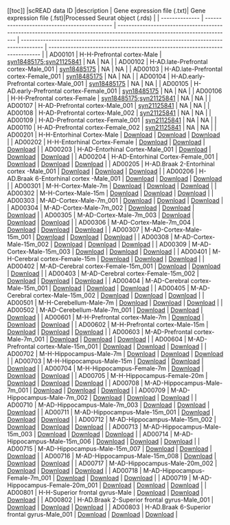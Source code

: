 [[toc]]
|scREAD data ID |description | Gene expression file (.txt)| Gene expression file (.fst)|Processed Seurat object (.rds) |
| -------------- | -------------------------------------------- | ----------------------------------------------------------------------------------------------------------------------- | -------------------------------------------------------------------------------------- | --------------------------------------------------------------------------- |
| AD00101 | H-H-Prefrontal cortex-Male | [syn18485175](https://www.synapse.org/#!Synapse:syn18485175);[syn21125841](https://www.synapse.org/#!Synapse:syn21125841) | NA | NA |
| AD00102 | H-AD.late-Prefrontal cortex-Male_001 | [syn18485175](https://www.synapse.org/#!Synapse:syn18485175) | NA | NA |
| AD00103 | H-AD.late-Prefrontal cortex-Female_001 | [syn18485175](https://www.synapse.org/#!Synapse:syn18485175) | NA | NA |
| AD00104 | H-AD.early-Prefrontal cortex-Male_001 | [syn18485175](https://www.synapse.org/#!Synapse:syn18485175) | NA | NA |
| AD00105 | H-AD.early-Prefrontal cortex-Female_001 | [syn18485175](https://www.synapse.org/#!Synapse:syn18485175) | NA | NA |
| AD00106 | H-H-Prefrontal cortex-Female | [syn18485175](https://www.synapse.org/#!Synapse:syn18485175);[syn21125841](https://www.synapse.org/#!Synapse:syn21125841) | NA | NA |
| AD00107 | H-AD-Prefrontal cortex-Male_001 | [syn21125841](https://www.synapse.org/#!Synapse:syn21125841) | NA | NA |
| AD00108 | H-AD-Prefrontal cortex-Male_002 | [syn21125841](https://www.synapse.org/#!Synapse:syn21125841) | NA | NA |
| AD00109 | H-AD-Prefrontal cortex-Female_001 | [syn21125841](https://www.synapse.org/#!Synapse:syn21125841) | NA | NA |
| AD00110 | H-AD-Prefrontal cortex-Female_002 | [syn21125841](https://www.synapse.org/#!Synapse:syn21125841) | NA | NA |
| AD00201 | H-H-Entorhinal Cortex-Male | [Download](https://bmbl.bmi.osumc.edu/downloadFiles/scread/expression/AD00201_expr.txt.zip) | [Download](https://bmbl.bmi.osumc.edu/downloadFiles/scread/label/AD00201_cell_label.txt.zip) | [Download](https://bmbl.bmi.osumc.edu/downloadFiles/scread/obj/AD00201.rds) |
| AD00202 | H-H-Entorhinal Cortex-Female | [Download](https://bmbl.bmi.osumc.edu/downloadFiles/scread/expression/AD00202_expr.txt.zip) | [Download](https://bmbl.bmi.osumc.edu/downloadFiles/scread/label/AD00202_cell_label.txt.zip) | [Download](https://bmbl.bmi.osumc.edu/downloadFiles/scread/obj/AD00202.rds) |
| AD00203 | H-AD-Entorhinal Cortex-Male_001 | [Download](https://bmbl.bmi.osumc.edu/downloadFiles/scread/expression/AD00203_expr.txt.zip) | [Download](https://bmbl.bmi.osumc.edu/downloadFiles/scread/label/AD00203_cell_label.txt.zip) | [Download](https://bmbl.bmi.osumc.edu/downloadFiles/scread/obj/AD00203.rds) |
| AD00204 | H-AD-Entorhinal Cortex-Female_001 | [Download](https://bmbl.bmi.osumc.edu/downloadFiles/scread/expression/AD00204_expr.txt.zip) | [Download](https://bmbl.bmi.osumc.edu/downloadFiles/scread/label/AD00204_cell_label.txt.zip) | [Download](https://bmbl.bmi.osumc.edu/downloadFiles/scread/obj/AD00204.rds) |
| AD00205 | H-AD.Braak 2-Entorhinal cortex -Male_001 | [Download](https://bmbl.bmi.osumc.edu/downloadFiles/scread/expression/AD00205_expr.txt.zip) | [Download](https://bmbl.bmi.osumc.edu/downloadFiles/scread/label/AD00205_cell_label.txt.zip) | [Download](https://bmbl.bmi.osumc.edu/downloadFiles/scread/obj/AD00205.rds) |
| AD00206 | H-AD.Braak 6-Entorhinal cortex -Male_001 | [Download](https://bmbl.bmi.osumc.edu/downloadFiles/scread/expression/AD00206_expr.txt.zip) | [Download](https://bmbl.bmi.osumc.edu/downloadFiles/scread/label/AD00206_cell_label.txt.zip) | [Download](https://bmbl.bmi.osumc.edu/downloadFiles/scread/obj/AD00206.rds) |
| AD00301 | M-H-Cortex-Male-7m | [Download](https://bmbl.bmi.osumc.edu/downloadFiles/scread/expression/AD00301_expr.txt.zip) | [Download](https://bmbl.bmi.osumc.edu/downloadFiles/scread/label/AD00301_cell_label.txt.zip) | [Download](https://bmbl.bmi.osumc.edu/downloadFiles/scread/obj/AD00301.rds) |
| AD00302 | M-H-Cortex-Male-15m | [Download](https://bmbl.bmi.osumc.edu/downloadFiles/scread/expression/AD00302_expr.txt.zip) | [Download](https://bmbl.bmi.osumc.edu/downloadFiles/scread/label/AD00302_cell_label.txt.zip) | [Download](https://bmbl.bmi.osumc.edu/downloadFiles/scread/obj/AD00302.rds) |
| AD00303 | M-AD-Cortex-Male-7m_001 | [Download](https://bmbl.bmi.osumc.edu/downloadFiles/scread/expression/AD00303_expr.txt.zip) | [Download](https://bmbl.bmi.osumc.edu/downloadFiles/scread/label/AD00303_cell_label.txt.zip) | [Download](https://bmbl.bmi.osumc.edu/downloadFiles/scread/obj/AD00303.rds) |
| AD00304 | M-AD-Cortex-Male-7m_002 | [Download](https://bmbl.bmi.osumc.edu/downloadFiles/scread/expression/AD00304_expr.txt.zip) | [Download](https://bmbl.bmi.osumc.edu/downloadFiles/scread/label/AD00304_cell_label.txt.zip) | [Download](https://bmbl.bmi.osumc.edu/downloadFiles/scread/obj/AD00304.rds) |
| AD00305 | M-AD-Cortex-Male-7m_003 | [Download](https://bmbl.bmi.osumc.edu/downloadFiles/scread/expression/AD00305_expr.txt.zip) | [Download](https://bmbl.bmi.osumc.edu/downloadFiles/scread/label/AD00305_cell_label.txt.zip) | [Download](https://bmbl.bmi.osumc.edu/downloadFiles/scread/obj/AD00305.rds) |
| AD00306 | M-AD-Cortex-Male-7m_004 | [Download](https://bmbl.bmi.osumc.edu/downloadFiles/scread/expression/AD00306_expr.txt.zip) | [Download](https://bmbl.bmi.osumc.edu/downloadFiles/scread/label/AD00306_cell_label.txt.zip) | [Download](https://bmbl.bmi.osumc.edu/downloadFiles/scread/obj/AD00306.rds) |
| AD00307 | M-AD-Cortex-Male-15m_001 | [Download](https://bmbl.bmi.osumc.edu/downloadFiles/scread/expression/AD00307_expr.txt.zip) | [Download](https://bmbl.bmi.osumc.edu/downloadFiles/scread/label/AD00307_cell_label.txt.zip) | [Download](https://bmbl.bmi.osumc.edu/downloadFiles/scread/obj/AD00307.rds) |
| AD00308 | M-AD-Cortex-Male-15m_002 | [Download](https://bmbl.bmi.osumc.edu/downloadFiles/scread/expression/AD00308_expr.txt.zip) | [Download](https://bmbl.bmi.osumc.edu/downloadFiles/scread/label/AD00308_cell_label.txt.zip) | [Download](https://bmbl.bmi.osumc.edu/downloadFiles/scread/obj/AD00308.rds) |
| AD00309 | M-AD-Cortex-Male-15m_003 | [Download](https://bmbl.bmi.osumc.edu/downloadFiles/scread/expression/AD00309_expr.txt.zip) | [Download](https://bmbl.bmi.osumc.edu/downloadFiles/scread/label/AD00309_cell_label.txt.zip) | [Download](https://bmbl.bmi.osumc.edu/downloadFiles/scread/obj/AD00309.rds) |
| AD00401 | M-H-Cerebral cortex-Female-15m | [Download](https://bmbl.bmi.osumc.edu/downloadFiles/scread/expression/AD00401_expr.txt.zip) | [Download](https://bmbl.bmi.osumc.edu/downloadFiles/scread/label/AD00401_cell_label.txt.zip) | [Download](https://bmbl.bmi.osumc.edu/downloadFiles/scread/obj/AD00401.rds) |
| AD00402 | M-AD-Cerebral cortex-Female-15m_001 | [Download](https://bmbl.bmi.osumc.edu/downloadFiles/scread/expression/AD00402_expr.txt.zip) | [Download](https://bmbl.bmi.osumc.edu/downloadFiles/scread/label/AD00402_cell_label.txt.zip) | [Download](https://bmbl.bmi.osumc.edu/downloadFiles/scread/obj/AD00402.rds) |
| AD00403 | M-AD-Cerebral cortex-Female-15m_002 | [Download](https://bmbl.bmi.osumc.edu/downloadFiles/scread/expression/AD00403_expr.txt.zip) | [Download](https://bmbl.bmi.osumc.edu/downloadFiles/scread/label/AD00403_cell_label.txt.zip) | [Download](https://bmbl.bmi.osumc.edu/downloadFiles/scread/obj/AD00403.rds) |
| AD00404 | M-AD-Cerebral cortex-Male-15m_001 | [Download](https://bmbl.bmi.osumc.edu/downloadFiles/scread/expression/AD00404_expr.txt.zip) | [Download](https://bmbl.bmi.osumc.edu/downloadFiles/scread/label/AD00404_cell_label.txt.zip) | [Download](https://bmbl.bmi.osumc.edu/downloadFiles/scread/obj/AD00404.rds) |
| AD00405 | M-AD-Cerebral cortex-Male-15m_002 | [Download](https://bmbl.bmi.osumc.edu/downloadFiles/scread/expression/AD00405_expr.txt.zip) | [Download](https://bmbl.bmi.osumc.edu/downloadFiles/scread/label/AD00405_cell_label.txt.zip) | [Download](https://bmbl.bmi.osumc.edu/downloadFiles/scread/obj/AD00405.rds) |
| AD00501 | M-H-Cerebellum-Male-7m | [Download](https://bmbl.bmi.osumc.edu/downloadFiles/scread/expression/AD00501_expr.txt.zip) | [Download](https://bmbl.bmi.osumc.edu/downloadFiles/scread/label/AD00501_cell_label.txt.zip) | [Download](https://bmbl.bmi.osumc.edu/downloadFiles/scread/obj/AD00501.rds) |
| AD00502 | M-AD-Cerebellum-Male-7m_001 | [Download](https://bmbl.bmi.osumc.edu/downloadFiles/scread/expression/AD00502_expr.txt.zip) | [Download](https://bmbl.bmi.osumc.edu/downloadFiles/scread/label/AD00502_cell_label.txt.zip) | [Download](https://bmbl.bmi.osumc.edu/downloadFiles/scread/obj/AD00502.rds) |
| AD00601 | M-H-Prefrontal cortex-Male-7m | [Download](https://bmbl.bmi.osumc.edu/downloadFiles/scread/expression/AD00601_expr.txt.zip) | [Download](https://bmbl.bmi.osumc.edu/downloadFiles/scread/label/AD00601_cell_label.txt.zip) | [Download](https://bmbl.bmi.osumc.edu/downloadFiles/scread/obj/AD00601.rds) |
| AD00602 | M-H-Prefrontal cortex-Male-15m | [Download](https://bmbl.bmi.osumc.edu/downloadFiles/scread/expression/AD00602_expr.txt.zip) | [Download](https://bmbl.bmi.osumc.edu/downloadFiles/scread/label/AD00602_cell_label.txt.zip) | [Download](https://bmbl.bmi.osumc.edu/downloadFiles/scread/obj/AD00602.rds) |
| AD00603 | M-AD-Prefrontal cortex-Male-7m_001 | [Download](https://bmbl.bmi.osumc.edu/downloadFiles/scread/expression/AD00603_expr.txt.zip) | [Download](https://bmbl.bmi.osumc.edu/downloadFiles/scread/label/AD00603_cell_label.txt.zip) | [Download](https://bmbl.bmi.osumc.edu/downloadFiles/scread/obj/AD00603.rds) |
| AD00604 | M-AD-Prefrontal cortex-Male-15m_001 | [Download](https://bmbl.bmi.osumc.edu/downloadFiles/scread/expression/AD00604_expr.txt.zip) | [Download](https://bmbl.bmi.osumc.edu/downloadFiles/scread/label/AD00604_cell_label.txt.zip) | [Download](https://bmbl.bmi.osumc.edu/downloadFiles/scread/obj/AD00604.rds) |
| AD00702 | M-H-Hippocampus-Male-7m | [Download](https://bmbl.bmi.osumc.edu/downloadFiles/scread/expression/AD00702_expr.txt.zip) | [Download](https://bmbl.bmi.osumc.edu/downloadFiles/scread/label/AD00702_cell_label.txt.zip) | [Download](https://bmbl.bmi.osumc.edu/downloadFiles/scread/obj/AD00702.rds) |
| AD00703 | M-H-Hippocampus-Male-15m | [Download](https://bmbl.bmi.osumc.edu/downloadFiles/scread/expression/AD00703_expr.txt.zip) | [Download](https://bmbl.bmi.osumc.edu/downloadFiles/scread/label/AD00703_cell_label.txt.zip) | [Download](https://bmbl.bmi.osumc.edu/downloadFiles/scread/obj/AD00703.rds) |
| AD00704 | M-H-Hippocampus-Female-7m | [Download](https://bmbl.bmi.osumc.edu/downloadFiles/scread/expression/AD00704_expr.txt.zip) | [Download](https://bmbl.bmi.osumc.edu/downloadFiles/scread/label/AD00704_cell_label.txt.zip) | [Download](https://bmbl.bmi.osumc.edu/downloadFiles/scread/obj/AD00704.rds) |
| AD00705 | M-H-Hippocampus-Female-20m | [Download](https://bmbl.bmi.osumc.edu/downloadFiles/scread/expression/AD00705_expr.txt.zip) | [Download](https://bmbl.bmi.osumc.edu/downloadFiles/scread/label/AD00705_cell_label.txt.zip) | [Download](https://bmbl.bmi.osumc.edu/downloadFiles/scread/obj/AD00705.rds) |
| AD00708 | M-AD-Hippocampus-Male-7m_001 | [Download](https://bmbl.bmi.osumc.edu/downloadFiles/scread/expression/AD00708_expr.txt.zip) | [Download](https://bmbl.bmi.osumc.edu/downloadFiles/scread/label/AD00708_cell_label.txt.zip) | [Download](https://bmbl.bmi.osumc.edu/downloadFiles/scread/obj/AD00708.rds) |
| AD00709 | M-AD-Hippocampus-Male-7m_002 | [Download](https://bmbl.bmi.osumc.edu/downloadFiles/scread/expression/AD00709_expr.txt.zip) | [Download](https://bmbl.bmi.osumc.edu/downloadFiles/scread/label/AD00709_cell_label.txt.zip) | [Download](https://bmbl.bmi.osumc.edu/downloadFiles/scread/obj/AD00709.rds) |
| AD00710 | M-AD-Hippocampus-Male-7m_003 | [Download](https://bmbl.bmi.osumc.edu/downloadFiles/scread/expression/AD00710_expr.txt.zip) | [Download](https://bmbl.bmi.osumc.edu/downloadFiles/scread/label/AD00710_cell_label.txt.zip) | [Download](https://bmbl.bmi.osumc.edu/downloadFiles/scread/obj/AD00710.rds) |
| AD00711 | M-AD-Hippocampus-Male-15m_001 | [Download](https://bmbl.bmi.osumc.edu/downloadFiles/scread/expression/AD00711_expr.txt.zip) | [Download](https://bmbl.bmi.osumc.edu/downloadFiles/scread/label/AD00711_cell_label.txt.zip) | [Download](https://bmbl.bmi.osumc.edu/downloadFiles/scread/obj/AD00711.rds) |
| AD00712 | M-AD-Hippocampus-Male-15m_002 | [Download](https://bmbl.bmi.osumc.edu/downloadFiles/scread/expression/AD00712_expr.txt.zip) | [Download](https://bmbl.bmi.osumc.edu/downloadFiles/scread/label/AD00712_cell_label.txt.zip) | [Download](https://bmbl.bmi.osumc.edu/downloadFiles/scread/obj/AD00712.rds) |
| AD00713 | M-AD-Hippocampus-Male-15m_003 | [Download](https://bmbl.bmi.osumc.edu/downloadFiles/scread/expression/AD00713_expr.txt.zip) | [Download](https://bmbl.bmi.osumc.edu/downloadFiles/scread/label/AD00713_cell_label.txt.zip) | [Download](https://bmbl.bmi.osumc.edu/downloadFiles/scread/obj/AD00713.rds) |
| AD00714 | M-AD-Hippocampus-Male-15m_006 | [Download](https://bmbl.bmi.osumc.edu/downloadFiles/scread/expression/AD00714_expr.txt.zip) | [Download](https://bmbl.bmi.osumc.edu/downloadFiles/scread/label/AD00714_cell_label.txt.zip) | [Download](https://bmbl.bmi.osumc.edu/downloadFiles/scread/obj/AD00714.rds) |
| AD00715 | M-AD-Hippocampus-Male-15m_007 | [Download](https://bmbl.bmi.osumc.edu/downloadFiles/scread/expression/AD00715_expr.txt.zip) | [Download](https://bmbl.bmi.osumc.edu/downloadFiles/scread/label/AD00715_cell_label.txt.zip) | [Download](https://bmbl.bmi.osumc.edu/downloadFiles/scread/obj/AD00715.rds) |
| AD00716 | M-AD-Hippocampus-Male-15m_008 | [Download](https://bmbl.bmi.osumc.edu/downloadFiles/scread/expression/AD00716_expr.txt.zip) | [Download](https://bmbl.bmi.osumc.edu/downloadFiles/scread/label/AD00716_cell_label.txt.zip) | [Download](https://bmbl.bmi.osumc.edu/downloadFiles/scread/obj/AD00716.rds) |
| AD00717 | M-AD-Hippocampus-Male-20m_002 | [Download](https://bmbl.bmi.osumc.edu/downloadFiles/scread/expression/AD00717_expr.txt.zip) | [Download](https://bmbl.bmi.osumc.edu/downloadFiles/scread/label/AD00717_cell_label.txt.zip) | [Download](https://bmbl.bmi.osumc.edu/downloadFiles/scread/obj/AD00717.rds) |
| AD00718 | M-AD-Hippocampus-Female-7m_001 | [Download](https://bmbl.bmi.osumc.edu/downloadFiles/scread/expression/AD00718_expr.txt.zip) | [Download](https://bmbl.bmi.osumc.edu/downloadFiles/scread/label/AD00718_cell_label.txt.zip) | [Download](https://bmbl.bmi.osumc.edu/downloadFiles/scread/obj/AD00718.rds) |
| AD00719 | M-AD-Hippocampus-Female-20m_001 | [Download](https://bmbl.bmi.osumc.edu/downloadFiles/scread/expression/AD00719_expr.txt.zip) | [Download](https://bmbl.bmi.osumc.edu/downloadFiles/scread/label/AD00719_cell_label.txt.zip) | [Download](https://bmbl.bmi.osumc.edu/downloadFiles/scread/obj/AD00719.rds) |
| AD00801 | H-H-Superior frontal gyrus-Male | [Download](https://bmbl.bmi.osumc.edu/downloadFiles/scread/expression/AD00801_expr.txt.zip) | [Download](https://bmbl.bmi.osumc.edu/downloadFiles/scread/label/AD00801_cell_label.txt.zip) | [Download](https://bmbl.bmi.osumc.edu/downloadFiles/scread/obj/AD00801.rds) |
| AD00802 | H-AD.Braak 2-Superior frontal gyrus-Male_001 | [Download](https://bmbl.bmi.osumc.edu/downloadFiles/scread/expression/AD00802_expr.txt.zip) | [Download](https://bmbl.bmi.osumc.edu/downloadFiles/scread/label/AD00802_cell_label.txt.zip) | [Download](https://bmbl.bmi.osumc.edu/downloadFiles/scread/obj/AD00802.rds) |
| AD00803 | H-AD.Braak 6-Superior frontal gyrus-Male_001 | [Download](https://bmbl.bmi.osumc.edu/downloadFiles/scread/expression/AD00803_expr.txt.zip) | [Download](https://bmbl.bmi.osumc.edu/downloadFiles/scread/label/AD00803_cell_label.txt.zip) | [Download](https://bmbl.bmi.osumc.edu/downloadFiles/scread/obj/AD00803.rds) |
